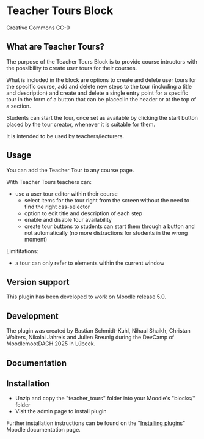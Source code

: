 # Teacher Tours Block

Creative Commons CC-0

## What are Teacher Tours?
The purpose of the Teacher Tours Block is to provide course intructors with the possibility to create user tours for their courses.

What is included in the block are options to create and delete user tours for the specific course, add and delete new steps to the tour (including a title and description) and create and delete a single entry point for a specific tour in the form of a button that can be placed in the header or at the top of a section.

Students can start the tour, once set as available by clicking the start button placed by the tour creator, whenever it is suitable for them.

It is intended to be used by teachers/lecturers.

## Usage
You can add the Teacher Tour to any course page.

With Teacher Tours teachers can:
- use a user tour editor within their course
  - select items for the tour right from the screen without the need to find the right css-selector
  - option to edit title and description of each step
  - enable and disable tour availability
  - create tour buttons to students can start them through a button and not automatically (no more distractions for students in the wrong moment)

Limititations:
- a tour can only refer to elements within the current window

## Version support
This plugin has been developed to work on Moodle release 5.0.

## Development
The plugin was created by Bastian Schmidt-Kuhl, Nihaal Shaikh, Christan Wolters, Nikolai Jahreis and Julien Breunig during the DevCamp of MoodlemootDACH 2025 in Lübeck.

## Documentation

## Installation
- Unzip and copy the "teacher_tours" folder into your Moodle's "blocks/" folder
- Visit the admin page to install plugin

Further installation instructions can be found on the "[Installing plugins](http://docs.moodle.org/en/Installing_contributed_modules_or_plugins)" Moodle documentation page.
